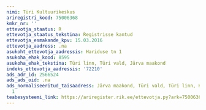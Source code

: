 ```yaml
---
nimi: Türi Kultuurikeskus
ariregistri_kood: 75006368
kmkr_nr: ''
ettevotja_staatus: R
ettevotja_staatus_tekstina: Registrisse kantud
ettevotja_esmakande_kpv: 15.03.2016
ettevotja_aadress: .na
asukoht_ettevotja_aadressis: Hariduse tn 1
asukoha_ehak_kood: 8595
asukoha_ehak_tekstina: Türi linn, Türi vald, Järva maakond
indeks_ettevotja_aadressis: '72210'
ads_adr_id: 2566524
ads_ads_oid: .na
ads_normaliseeritud_taisaadress: Järva maakond, Türi vald, Türi linn, Hariduse tn
  1
teabesysteemi_link: https://ariregister.rik.ee/ettevotja.py?ark=75006368&ref=rekvisiidid
---
```

